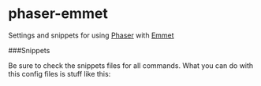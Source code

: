 phaser-emmet
============

Settings and snippets for using [Phaser](http://phaser.io) with [Emmet](http://emmet.io)

###Snippets

Be sure to check the snippets files for all commands.
What you can do with this config files is stuff like this:
